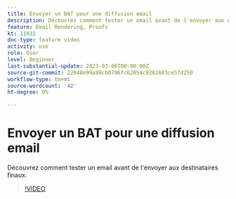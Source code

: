 ```yaml
---
title: Envoyer un BAT pour une diffusion email
description: Découvrez comment tester un email avant de l'envoyer aux destinataires finaux.
feature: Email Rendering, Proofs
kt: 11932
doc-type: feature video
activity: use
role: User
level: Beginner
last-substantial-update: 2023-03-06T00:00:00Z
source-git-commit: 22048e99a99cb0796fc62054c9202603ce57d250
workflow-type: tm+mt
source-wordcount: '42'
ht-degree: 0%

---
```


# Envoyer un BAT pour une diffusion email

Découvrez comment tester un email avant de l&#39;envoyer aux destinataires finaux.

>[!VIDEO](https://video.tv.adobe.com/v/3416038/?quality=12)
